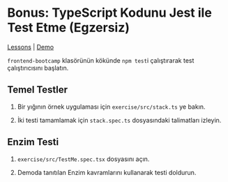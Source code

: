# Bonus: TypeScript Kodunu Jest ile Test Etme (Egzersiz)

[Lessons](../../) | [Demo](../demo/)

`frontend-bootcamp` klasörünün kökünde `npm test`i çalıştırarak test çalıştırıcısını başlatın.

## Temel Testler

1. Bir yığının örnek uygulaması için `exercise/src/stack.ts` ye bakın.

2. İki testi tamamlamak için `stack.spec.ts` dosyasındaki talimatları izleyin.

## Enzim Testi

1. `exercise/src/TestMe.spec.tsx` dosyasını açın.

2. Demoda tanıtılan Enzim kavramlarını kullanarak testi doldurun.
